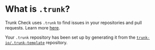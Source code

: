 # What is `.trunk`?

Trunk Check uses `.trunk` to find issues in your repositories and pull requests. Learn more
[here][check-github-integration].

Your `.trunk` repository has been set up by generating it from the
[`trunk-io/.trunk-template`](https://github.com/trunk-io/.trunk-template) repository.

[check-github-integration]: https://docs.trunk.io/docs/check-github-integration
